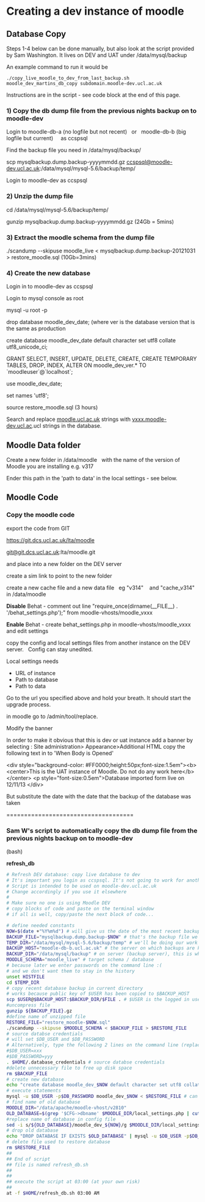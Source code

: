 # Creating a dev instance of moodle

## Database Copy

Steps 1-4 below can be done manually, but also look at the script provided by Sam Washington. It lives on DEV and UAT under /data/mysql/backup

An example command to run it would be

    ./copy_live_moodle_to_dev_from_last_backup.sh moodle_dev_martins_db_copy subdomain.moodle-dev.ucl.ac.uk

Instructions are in the script - see code block at the end of this page.

### 1) Copy the db dump file from the previous nights backup on to moodle-dev

Login to moodle-db-a (no logfile but not recent)   or   moodle-db-b (big logfile but current)     as ccspsql

Find the backup file you need in /data/mysql/backup/

scp mysqlbackup.dump.backup-yyyymmdd.gz ccspsql@moodle-dev.ucl.ac.uk:/data/mysql/mysql-5.6/backup/temp/

Login to moodle-dev as ccspsql

### 2) Unzip the dump file

cd /data/mysql/mysql-5.6/backup/temp/

gunzip mysqlbackup.dump.backup-yyyymmdd.gz (24Gb = 5mins)

### 3) Extract the moodle schema from the dump file

./scandump --skipuse moodle\_live &lt; mysqlbackup.dump.backup-20121031 &gt; restore\_moodle.sql (10Gb=3mins)

### 4) Create the new database

Login in to moodle-dev as ccspsql

Login to mysql console as root

mysql -u root -p

drop database moodle\_dev\_date; (where ver is the database version that is the same as production

create database moodle\_dev\_date default character set utf8 collate utf8\_unicode\_ci;

GRANT SELECT, INSERT, UPDATE, DELETE, CREATE, CREATE TEMPORARY TABLES, DROP, INDEX, ALTER ON moodle\_dev\_ver.\* TO \`moodleuser\`@\`localhost\`;

use moodle\_dev\_date;

set names 'utf8';

source restore\_moodle.sql (3 hours)

Search and replace [moodle.ucl.ac.uk](http://moodle.ucl.ac.uk) strings with [vxxx.moodle-dev.ucl.ac](http://vxxx.moodle-dev.ucl.ac).ucl strings in the database.

## Moodle Data folder

Create a new folder in /data/moodle   with the name of the version of Moodle you are installing e.g. v317

Ender this path in the 'path to data' in the local settings - see below.

## Moodle Code

### Copy the moodle code

export the code from GIT

<https://git.dcs.ucl.ac.uk/lta/moodle>

<git@git.dcs.ucl.ac.uk>:lta/moodle.git

and place into a new folder on the DEV server

create a sim link to point to the new folder

create a new cache file and a new data file   eg "v314"    and "cache\_v314"   in /data/moodle

**Disable** Behat - comment out line "require\_once(dirname(\_\_FILE\_\_) . '/behat\_settings.php');" from moodle-vhosts/moodle\_vxxx

**Enable** Behat - create behat\_settings.php in moodle-vhosts/moodle\_vxxx and edit settings

copy the config and local settings files from another instance on the DEV server.   Config can stay unedited.

Local settings needs

-   URL of instance
-   Path to database
-   Path to data

Go to the url you specified above and hold your breath. It should start the upgrade process.

in moodle go to /admin/tool/replace.

Modify the banner

In order to make it obvious that this is dev or uat instance add a banner by selecting :
Site administration&gt; Appearance&gt;Additional HTML
copy the following text in to 'When Body is Opened'

&lt;div style="background-color: \#FF0000;height:50px;font-size:1.5em"&gt;&lt;b&gt;&lt;center&gt;This is the UAT instance of Moodle. Do not do any work here&lt;/b&gt;
&lt;/center&gt;
&lt;p style="font-size:0.5em"&gt;Database imported form live on 12/11/13
&lt;/div&gt;

But substitute the date with the date that the backup of the database was taken

====================================

### Sam W's script to automatically copy the db dump file from the previous nights backup on to moodle-dev

(bash)

**refresh\_db**

``` bash
# Refresh DEV database: copy live database to dev
# It's important you login as ccspsql. It's not going to work for another user.
# Script is intended to be used on moodle-dev.ucl.ac.uk
# Change accordingly if you use it elsewhere
#
# Make sure no one is using Moodle DEV
# copy blocks of code and paste on the terminal window
# if all is well, copy/paste the next block of code...

# define needed constants
NOW=$(date +"%Y%m%d") # will give us the date of the most recent backup
BACKUP_FILE="mysqlbackup.dump.backup-$NOW" # that's the backup file we want
TEMP_DIR="/data/mysql/mysql-5.6/backup/temp" # we'll be doing our work from that directory
BACKUP_HOST="moodle-db-b.ucl.ac.uk" # the server on which backups are kept
BACKUP_DIR="/data/mysql/backup" # on server (backup server), this is where files are kept 
MOODLE_SCHEMA="moodle_live" # target schema / database
# because later we enter passwords on the command line :( 
# and we don't want them to stay in the history
unset HISTFILE 
cd $TEMP_DIR
# copy recent database backup in current directory
# works because public key of $USER has been copied to $BACKUP_HOST
scp $USER@$BACKUP_HOST:$BACKUP_DIR/$FILE . # $USER is the logged in user: ccspsql
#uncompress file
gunzip ${BACKUP_FILE}.gz
#define name of unzipped file
RESTORE_FILE="restore_moodle-$NOW.sql"
./scandump --skipuse $MOODLE_SCHEMA < $BACKUP_FILE > $RESTORE_FILE 
# source databse credentials
# will set $DB_USER and $DB_PASSWORD
# Alternatively, type the following 2 lines on the command line (replace as appropriate)
#$DB_USER=xxx
#$DB_PASSWORD=yyy
. $HOME/.database_credentials # source databse credentials
#delete unnecessary file to free up disk space
rm $BACKUP_FILE
# create new database
echo "create database moodle_dev_$NOW default character set utf8 collate utf8_unicode_ci" | mysql -u $DB_USER -p$DB_PASSWORD
# execute statements
mysql -u $DB_USER -p$DB_PASSWORD moodle_dev_$NOW < $RESTORE_FILE # can last (3 hours)
# find name of old database
MOODLE_DIR="/data/apache/moodle-vhost/v2810"
OLD_DATABASE=$(grep '$CFG->dbname' $MOODLE_DIR/local_settings.php | cut -d"'" -f2)
#replace name of database in config file
sed -i s/${OLD_DATABASE}/moodle_dev_${NOW}/g $MOODLE_DIR/local_settings.php
# drop old database
echo "DROP DATABASE IF EXISTS $OLD_DATABASE" | mysql -u $DB_USER -p$DB_PASSWORD
# delete file used to restore database
rm $RESTORE_FILE
##
## End of script
## file is named refresh_db.sh
##
##
## execute the script at 03:00 (at your own risk)
##
at -f $HOME/refresh_db.sh 03:00 AM
```
